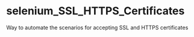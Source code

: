 # selenium_SSL_HTTPS_Certificates
Way to automate the scenarios for accepting SSL and HTTPS certificates
